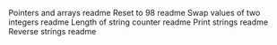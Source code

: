 Pointers and arrays readme
Reset to 98 readme
Swap values of two integers readme
Length of string counter readme
Print strings readme
Reverse strings readme
